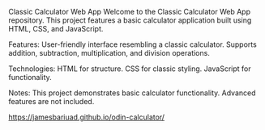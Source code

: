 Classic Calculator Web App
Welcome to the Classic Calculator Web App repository. This project features a basic calculator application built using HTML, CSS, and JavaScript.

Features:
User-friendly interface resembling a classic calculator.
Supports addition, subtraction, multiplication, and division operations.

Technologies:
HTML for structure.
CSS for classic styling.
JavaScript for functionality.

Notes:
This project demonstrates basic calculator functionality.
Advanced features are not included.

https://jamesbariuad.github.io/odin-calculator/
